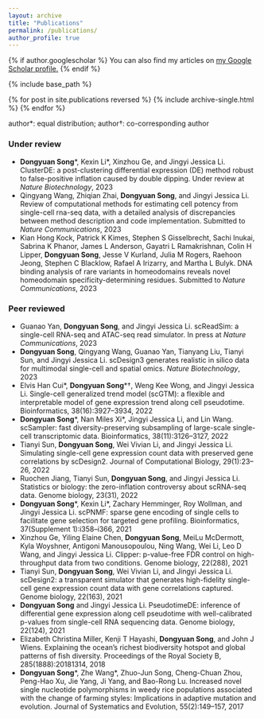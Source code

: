 ```yaml
---
layout: archive
title: "Publications"
permalink: /publications/
author_profile: true
---
```


{% if author.googlescholar %}
  You can also find my articles on <u><a href="{{author.googlescholar}}">my Google Scholar profile</a>.</u>
{% endif %}

{% include base_path %}

{% for post in site.publications reversed %}
  {% include archive-single.html %}
{% endfor %}

author\*: equal distribution; author†: co-corresponding author

### Under review
- **Dongyuan Song**\*, Kexin Li\*, Xinzhou Ge, and Jingyi Jessica Li. ClusterDE: a post-clustering differential expression (DE) method robust to false-positive inflation caused by double dipping. Under review at *Nature Biotechnology*, 2023
- Qingyang Wang, Zhiqian Zhai, **Dongyuan Song**, and Jingyi Jessica Li. Review of computational methods for estimating cell potency from single-cell rna-seq data, with a detailed analysis of discrepancies between method description and code implementation. Submitted to *Nature Communications*, 2023
- Kian Hong Kock, Patrick K Kimes, Stephen S Gisselbrecht, Sachi Inukai, Sabrina K Phanor, James L Anderson, Gayatri L Ramakrishnan, Colin H Lipper, **Dongyuan Song**, Jesse V Kurland, Julia M Rogers, Raehoon Jeong, Stephen C Blacklow, Rafael A Irizarry, and Martha L Bulyk. DNA binding analysis of rare variants in homeodomains reveals novel homeodomain specificity-determining residues. Submitted to *Nature Communications*, 2023

### Peer reviewed
- Guanao Yan, **Dongyuan Song**, and Jingyi Jessica Li. scReadSim: a single-cell RNA-seq and ATAC-seq read simulator. In press at *Nature Communications*, 2023
- **Dongyuan Song**, Qingyang Wang, Guanao Yan, Tianyang Liu, Tianyi Sun, and Jingyi Jessica Li. scDesign3 generates realistic in silico data for multimodal single-cell and spatial omics. *Nature Biotechnology*, 2023
- Elvis Han Cui\*, **Dongyuan Song**\*†, Weng Kee Wong, and Jingyi Jessica Li. Single-cell generalized trend model (scGTM): a flexible and interpretable model of gene expression trend along cell pseudotime. Bioinformatics, 38(16):3927–3934, 2022
- **Dongyuan Song**\*, Nan Miles Xi\*, Jingyi Jessica Li, and Lin Wang. scSampler: fast diversity-preserving subsampling of large-scale single-cell transcriptomic data. Bioinformatics, 38(11):3126–3127, 2022
- Tianyi Sun, **Dongyuan Song**, Wei Vivian Li, and Jingyi Jessica Li. Simulating single-cell gene expression count data with preserved gene correlations by scDesign2. Journal of Computational Biology, 29(1):23–26, 2022
- Ruochen Jiang, Tianyi Sun, **Dongyuan Song**, and Jingyi Jessica Li. Statistics or biology: the zero-inflation controversy about scRNA-seq data. Genome biology, 23(31), 2022
- **Dongyuan Song**\*, Kexin Li\*, Zachary Hemminger, Roy Wollman, and Jingyi Jessica Li. scPNMF: sparse gene encoding of single cells to facilitate gene selection for targeted gene profiling. Bioinformatics, 37(Supplement 1):i358–i366, 2021
- Xinzhou Ge, Yiling Elaine Chen, **Dongyuan Song**, MeiLu McDermott, Kyla Woyshner, Antigoni Manousopoulou, Ning Wang, Wei Li, Leo D Wang, and Jingyi Jessica Li. Clipper: p-value-free FDR control on high-throughput data from two conditions. Genome biology, 22(288), 2021
- Tianyi Sun, **Dongyuan Song**, Wei Vivian Li, and Jingyi Jessica Li. scDesign2: a transparent simulator that generates high-fidelity single-cell gene expression count data with gene correlations captured. Genome biology, 22(163), 2021
- **Dongyuan Song** and Jingyi Jessica Li. PseudotimeDE: inference of differential gene expression along cell pseudotime with well-calibrated p-values from single-cell RNA sequencing data. Genome biology, 22(124), 2021
- Elizabeth Christina Miller, Kenji T Hayashi, **Dongyuan Song**, and John J Wiens. Explaining the ocean’s richest biodiversity hotspot and global patterns of fish diversity. Proceedings of the Royal Society B, 285(1888):20181314, 2018
- **Dongyuan Song**\*, Zhe Wang\*, Zhuo-Jun Song, Cheng-Chuan Zhou, Peng-Hao Xu, Jie Yang, Ji Yang, and Bao-Rong Lu. Increased novel single nucleotide polymorphisms in weedy rice populations associated with the change of farming styles: Implications in adaptive mutation and evolution. Journal of Systematics and Evolution, 55(2):149–157, 2017